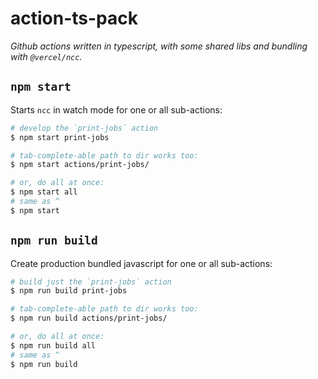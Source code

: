 # action-ts-pack

_Github actions written in typescript, with some shared libs and bundling with
`@vercel/ncc`._

## `npm start`

Starts `ncc` in watch mode for one or all sub-actions:

```bash
# develop the `print-jobs` action
$ npm start print-jobs

# tab-complete-able path to dir works too:
$ npm start actions/print-jobs/

# or, do all at once:
$ npm start all
# same as ^
$ npm start
```

## `npm run build`

Create production bundled javascript for one or all sub-actions:

```bash
# build just the `print-jobs` action
$ npm run build print-jobs

# tab-complete-able path to dir works too:
$ npm run build actions/print-jobs/

# or, do all at once:
$ npm run build all
# same as ^
$ npm run build
```
